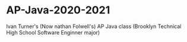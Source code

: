 # AP-Java-2020-2021
Ivan Turner's (Now nathan Folwell's) AP Java class (Brooklyn Technical High School Software Enginner major)
